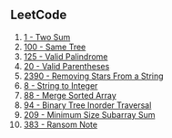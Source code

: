 <section>
  <h1>LeetCode</h1>
</section>

<section>
  <ol>
    <a href="https://github.com/ShaharAshe/LeetCode/blob/main/leetcode-1-Two_Sum.cpp" alt="1 - Two Sum"><li> 1 - Two Sum </li></a>
    <a href="https://github.com/ShaharAshe/LeetCode/blob/main/leetcode-100-Same_Tree.cpp" alt="100 - Same Tree"><li> 100 - Same Tree </li></a>
    <a href="https://github.com/ShaharAshe/LeetCode/blob/main/leetcode-125-Valid_Palindrome.cpp" alt="125 - Valid Palindrome"><li> 125 - Valid Palindrome </li></a>
    <a href="https://github.com/ShaharAshe/LeetCode/blob/main/leetcode-20-Valid_Parentheses.cpp" alt="20 - Valid Parentheses"><li> 20 - Valid Parentheses </li></a>
    <a href="https://github.com/ShaharAshe/LeetCode/blob/main/leetcode-2390-Removing_Stars_From_a_String.cpp" alt="2390 - Removing Stars From a String"><li> 2390 - Removing Stars From a String </li></a>
    <a href="https://github.com/ShaharAshe/LeetCode/blob/main/leetcode-8-String_to_Integer.cpp" alt="8 - String to Integer"><li> 8 - String to Integer </li></a>
    <a href="https://github.com/ShaharAshe/LeetCode/blob/main/leetcode-88-Merge_Sorted_Array.cpp" alt="88 - Merge Sorted Array"><li> 88 - Merge Sorted Array </li></a>
    <a href="https://github.com/ShaharAshe/LeetCode/blob/main/leetcode-94-Binary_Tree_Inorder_Traversal.cpp" alt="94 - Binary Tree Inorder Traversal"><li> 94 - Binary Tree Inorder Traversal </li></a>
    <a href="https://github.com/ShaharAshe/LeetCode/blob/main/%E2%80%8F%E2%80%8Fleetcode-209-Minimum_Size_Subarray_Sum.cpp" alt="209 - Minimum Size Subarray_Sum"><li> 209 - Minimum Size Subarray Sum </li></a>
    <a href="https://github.com/ShaharAshe/LeetCode/blob/main/%E2%80%8F%E2%80%8Fleetcode-383-Ransom_Note.cpp" alt="383 - Ransom Note"><li> 383 - Ransom Note </li></a>
  </ol>
</section>
